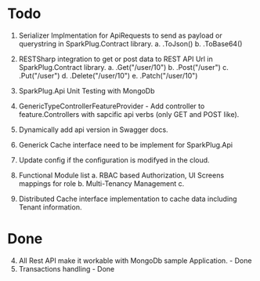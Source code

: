 # Todo

1. Serializer Implmentation for ApiRequests to send as payload or querystring in SparkPlug.Contract library. 
    a. .ToJson()
    b. .ToBase64()

2. RESTSharp integration to get or post data to REST API Url in SparkPlug.Contract library. 
    a. .Get("/user/10")
    b. .Post("/user")
    c. .Put("/user")
    d. .Delete("/user/10")
    e. .Patch("/user/10")

3. SparkPlug.Api Unit Testing with MongoDb
5. GenericTypeControllerFeatureProvider - Add controller to feature.Controllers with sapcific api verbs (only GET and POST like).
6. Dynamically add api version in Swagger docs.
8. Generick Cache interface need to be implement for SparkPlug.Api
9. Update config if the configuration is modifyed in the cloud.
10. Functional Module list
    a. RBAC based Authorization, UI Screens mappings for role
    b. Multi-Tenancy Management
    c. 
11. Distributed Cache interface implementation to cache data including Tenant information.

# Done

4. All Rest API make it workable with MongoDb sample Application. - Done
7. Transactions handling - Done